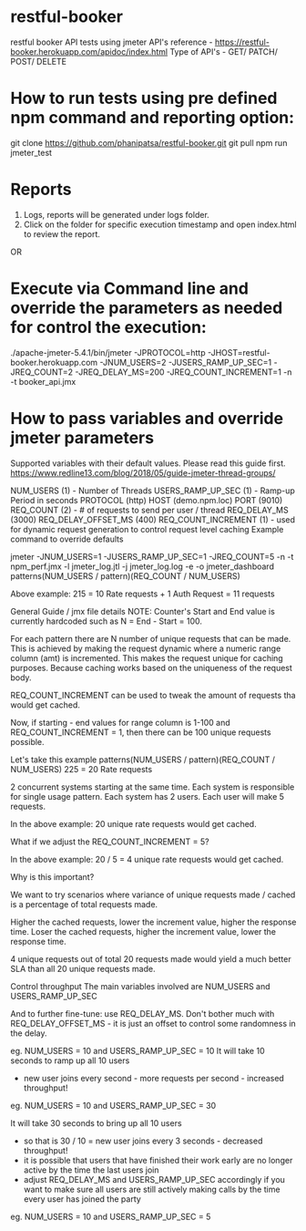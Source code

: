 # restful-booker
restful booker API tests using jmeter
API's reference - https://restful-booker.herokuapp.com/apidoc/index.html
Type of API's - GET/ PATCH/ POST/ DELETE

# How to run tests using pre defined npm command and reporting option:
git clone https://github.com/phanipatsa/restful-booker.git
git pull
npm run jmeter_test

# Reports 
1. Logs, reports will be generated under logs folder.
2. Click on the folder for specific execution timestamp and open index.html to review the report.

OR 

# Execute via Command line and override the parameters as needed for control the execution:

./apache-jmeter-5.4.1/bin/jmeter -JPROTOCOL=http -JHOST=restful-booker.herokuapp.com -JNUM_USERS=2 -JUSERS_RAMP_UP_SEC=1 -JREQ_COUNT=2 -JREQ_DELAY_MS=200 -JREQ_COUNT_INCREMENT=1 -n -t booker_api.jmx

# How to pass variables and override jmeter parameters
Supported variables with their default values. Please read this guide first.
https://www.redline13.com/blog/2018/05/guide-jmeter-thread-groups/

NUM_USERS (1) - Number of Threads
USERS_RAMP_UP_SEC (1) - Ramp-up Period in seconds
PROTOCOL (http)
HOST (demo.npm.loc)
PORT (9010)
REQ_COUNT (2) - # of requests to send per user / thread
REQ_DELAY_MS (3000)
REQ_DELAY_OFFSET_MS (400)
REQ_COUNT_INCREMENT (1) - used for dynamic request generation to control request level caching
Example command to override defaults

jmeter -JNUM_USERS=1 -JUSERS_RAMP_UP_SEC=1 -JREQ_COUNT=5 -n -t npm_perf.jmx -l jmeter_log.jtl -j jmeter_log.log -e -o jmeter_dashboard
patterns(NUM_USERS / pattern)(REQ_COUNT / NUM_USERS)

Above example: 215 = 10 Rate requests + 1 Auth Request = 11 requests

General Guide / jmx file details
NOTE: Counter's Start and End value is currently hardcoded such as N = End - Start = 100.

For each pattern there are N number of unique requests that can be made.
This is achieved by making the request dynamic where a numeric range column (amt) is incremented.
This makes the request unique for caching purposes. Because caching works based on the uniqueness of the request body.

REQ_COUNT_INCREMENT can be used to tweak the amount of requests tha would get cached.

Now, if starting - end values for range column is 1-100 and REQ_COUNT_INCREMENT = 1, then there can be 100 unique requests possible.

Let's take this example
patterns(NUM_USERS / pattern)(REQ_COUNT / NUM_USERS)
225 = 20 Rate requests

2 concurrent systems starting at the same time. Each system is responsible for single usage pattern.
Each system has 2 users.
Each user will make 5 requests.

In the above example: 20 unique rate requests would get cached.

What if we adjust the REQ_COUNT_INCREMENT = 5?

In the above example: 20 / 5 = 4 unique rate requests would get cached.

Why is this important?

We want to try scenarios where variance of unique requests made / cached is a percentage of total requests made.

Higher the cached requests, lower the increment value, higher the response time.
Loser the cached requests, higher the increment value, lower the response time.

4 unique requests out of total 20 requests made would yield a much better SLA than all 20 unique requests made.

Control throughput
The main variables involved are NUM_USERS and USERS_RAMP_UP_SEC

And to further fine-tune: use REQ_DELAY_MS.
Don't bother much with REQ_DELAY_OFFSET_MS - it is just an offset to control some randomness in the delay.

eg. NUM_USERS = 10 and USERS_RAMP_UP_SEC = 10
It will take 10 seconds to ramp up all 10 users
- new user joins every second - more requests per second - increased throughput!

eg. NUM_USERS = 10 and USERS_RAMP_UP_SEC = 30

It will take 30 seconds to bring up all 10 users
- so that is 30 / 10 = new user joins every 3 seconds - decreased throughput!
- it is possible that users that have finished their work early are no longer active by the time the last users join
- adjust REQ_DELAY_MS and USERS_RAMP_UP_SEC accordingly if you want to make sure all users are still actively making calls by the time every user has joined the party

eg. NUM_USERS = 10 and USERS_RAMP_UP_SEC = 5